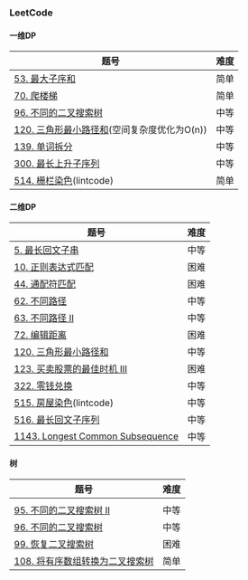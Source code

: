 ### LeetCode

#### 一维DP

| 题号                                                         | 难度 |
| ------------------------------------------------------------ | ---- |
| [53. 最大子序和](https://leetcode-cn.com/problems/maximum-subarray/) | 简单 |
| [70. 爬楼梯](https://leetcode-cn.com/problems/climbing-stairs/) | 简单 |
| [96. 不同的二叉搜索树](https://leetcode-cn.com/problems/unique-binary-search-trees/) | 中等 |
| [120. 三角形最小路径和](https://leetcode-cn.com/problems/triangle/)(空间复杂度优化为O(n)) | 中等 |
| [139. 单词拆分](https://leetcode-cn.com/problems/word-break/) | 中等 |
| [300. 最长上升子序列](https://leetcode-cn.com/problems/longest-increasing-subsequence/) | 中等 |
| [514. 栅栏染色](https://www.lintcode.com/problem/paint-fence/description)(lintcode) | 简单 |

#### 二维DP

| 题号                                                         | 难度 |
| ------------------------------------------------------------ | ---- |
| [5. 最长回文子串](https://leetcode-cn.com/problems/longest-palindromic-substring/) | 中等 |
| [10. 正则表达式匹配](https://leetcode-cn.com/problems/regular-expression-matching/) | 困难 |
|[44. 通配符匹配](https://leetcode-cn.com/problems/wildcard-matching/)|困难|
| [62. 不同路径](https://leetcode-cn.com/problems/unique-paths/) | 中等 |
| [63. 不同路径 II](https://leetcode-cn.com/problems/unique-paths-ii/) | 中等 |
| [72. 编辑距离](https://leetcode-cn.com/problems/edit-distance/) | 困难 |
| [120. 三角形最小路径和](https://leetcode-cn.com/problems/triangle/) | 中等 |
| [123. 买卖股票的最佳时机 III](https://leetcode-cn.com/problems/best-time-to-buy-and-sell-stock-iii/) | 困难 |
| [322. 零钱兑换](https://leetcode-cn.com/problems/coin-change/) | 中等 |
| [515. 房屋染色](https://www.lintcode.com/problem/paint-house/description)(lintcode) | 中等 |
| [516. 最长回文子序列](https://leetcode-cn.com/problems/longest-palindromic-subsequence/) | 中等 |
| [1143. Longest Common Subsequence](https://leetcode.com/problems/longest-common-subsequence/) | 中等 |

#### 树

| 题号                                                         | 难度 |
| ------------------------------------------------------------ | ---- |
|                                                              |      |
| [95. 不同的二叉搜索树 II](https://leetcode-cn.com/problems/unique-binary-search-trees-ii/) | 中等 |
| [96. 不同的二叉搜索树](https://leetcode-cn.com/problems/unique-binary-search-trees/) | 中等 |
| [99. 恢复二叉搜索树](https://leetcode-cn.com/problems/recover-binary-search-tree/) | 困难 |
| [108. 将有序数组转换为二叉搜索树](https://leetcode-cn.com/problems/convert-sorted-array-to-binary-search-tree/) | 简单 |

